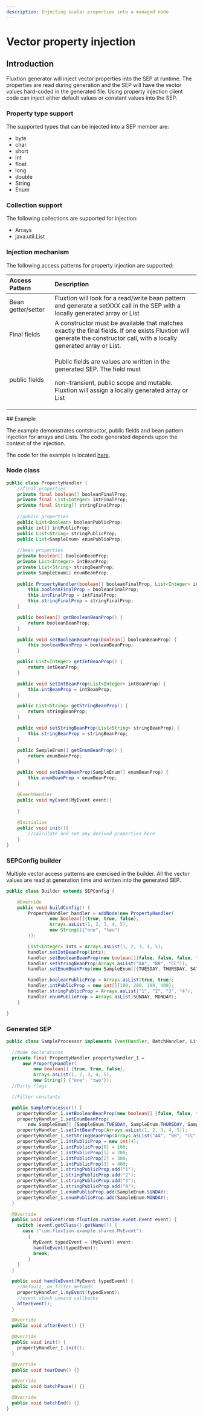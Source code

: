 ```yaml
---
description: Injecting scalar properties into a managed node
---
```


# Vector property injection

## Introduction <a id="introduction"></a>

Fluxtion generator will inject vector properties into the SEP at runtime. The properties are read during generation and the SEP will have the vector values hard-coded in the generated file. Using property injection client code can inject either default values or constant values into the SEP.

### Property type support <a id="property-type-support"></a>

The supported types that can be injected into a SEP member are:

* byte
* char
* short
* int
* float
* long
* double
* String
* Enum

### Collection support

The following collections are supported for injection:

* Arrays
* java.util.List 

### Injection mechanism

The following access patterns for property injection are supported:

<table>
  <thead>
    <tr>
      <th style="text-align:left">Access Pattern</th>
      <th style="text-align:left">Description</th>
    </tr>
  </thead>
  <tbody>
    <tr>
      <td style="text-align:left">Bean getter/setter</td>
      <td style="text-align:left">Fluxtion will look for a read/write bean pattern and generate a setXXX
        call in the SEP with a locally generated array or List</td>
    </tr>
    <tr>
      <td style="text-align:left">Final fields</td>
      <td style="text-align:left">A constructor must be available that matches exactly the final fields.
        If one exists Fluxtion will generate the constructor call, with a locally
        generated array or List.</td>
    </tr>
    <tr>
      <td style="text-align:left">public fields</td>
      <td style="text-align:left">
        <p>Public fields are values are written in the generated SEP. The field must</p>
        <p>non-transient, public scope and mutable. Fluxtion will assign a locally
          generated array or List</p>
      </td>
    </tr>
  </tbody>
</table>## Example

The example demonstrates contstructor, public fields and bean pattern injection for arrays and Lists. The code generated depends upon the context of the injection.

The code for the example is located [here](https://github.com/v12technology/fluxtion/tree/develop/examples/documentation-examples/src/main/java/com/fluxtion/example/core/dependencyinjection/propertyvector).

### Node class

```java
public class PropertyHandler {
    //final properties
    private final boolean[] booleanFinalProp;
    private final List<Integer> intFinalProp;
    private final String[] stringFinalProp;
    
    //public properties
    public List<Boolean> booleanPublicProp;
    public int[] intPublicProp;
    public List<String> stringPublicProp;
    public List<SampleEnum> enumPublioProp;
    
    //bean properties
    private boolean[] booleanBeanProp;
    private List<Integer> intBeanProp;
    private List<String> stringBeanProp;
    private SampleEnum[] enumBeanProp;
    
    public PropertyHandler(boolean[] booleanFinalProp, List<Integer> intFinalProp, String[] stringFinalProp) {
        this.booleanFinalProp = booleanFinalProp;
        this.intFinalProp = intFinalProp;
        this.stringFinalProp = stringFinalProp;
    }

    public boolean[] getBooleanBeanProp() {
        return booleanBeanProp;
    }

    public void setBooleanBeanProp(boolean[] booleanBeanProp) {
        this.booleanBeanProp = booleanBeanProp;
    }

    public List<Integer> getIntBeanProp() {
        return intBeanProp;
    }

    public void setIntBeanProp(List<Integer> intBeanProp) {
        this.intBeanProp = intBeanProp;
    }

    public List<String> getStringBeanProp() {
        return stringBeanProp;
    }

    public void setStringBeanProp(List<String> stringBeanProp) {
        this.stringBeanProp = stringBeanProp;
    }

    public SampleEnum[] getEnumBeanProp() {
        return enumBeanProp;
    }

    public void setEnumBeanProp(SampleEnum[] enumBeanProp) {
        this.enumBeanProp = enumBeanProp;
    }

    @EventHandler
    public void myEvent(MyEvent event){
        
    }
    
    @Initialise
    public void init(){
        //calculate and set any derived properties here
    }
}

```

### SEPConfig builder

Multiple vector access patterns are exercised in the builder. All the vector values are read at generation time and written into the generated SEP.

```java
public class Builder extends SEPConfig {

    @Override
    public void buildConfig() {
        PropertyHandler handler = addNode(new PropertyHandler(
                new boolean[]{true, true, false},
                Arrays.asList(1, 2, 3, 4, 5),
                new String[]{"one", "two"}
        ));

        List<Integer> ints = Arrays.asList(1, 2, 3, 4, 5);
        handler.setIntBeanProp(ints);
        handler.setBooleanBeanProp(new boolean[]{false, false, false, false});
        handler.setStringBeanProp(Arrays.asList("AA", "BB", "CC"));
        handler.setEnumBeanProp(new SampleEnum[]{TUESDAY, THURSDAY, SATURDAY});

        handler.booleanPublicProp = Arrays.asList(true, true);
        handler.intPublicProp = new int[]{100, 200, 300, 400};
        handler.stringPublicProp = Arrays.asList("1", "2", "3", "4");
        handler.enumPublioProp = Arrays.asList(SUNDAY, MONDAY);
    }

}
```

### Generated SEP

```java
public class SampleProcessor implements EventHandler, BatchHandler, Lifecycle {

  //Node declarations
  private final PropertyHandler propertyHandler_1 =
      new PropertyHandler(
          new boolean[] {true, true, false},
          Arrays.asList(1, 2, 3, 4, 5),
          new String[] {"one", "two"});
  //Dirty flags

  //Filter constants

  public SampleProcessor() {
    propertyHandler_1.setBooleanBeanProp(new boolean[] {false, false, false, false});
    propertyHandler_1.setEnumBeanProp(
        new SampleEnum[] {SampleEnum.TUESDAY, SampleEnum.THURSDAY, SampleEnum.SATURDAY});
    propertyHandler_1.setIntBeanProp(Arrays.asList(1, 2, 3, 4, 5));
    propertyHandler_1.setStringBeanProp(Arrays.asList("AA", "BB", "CC"));
    propertyHandler_1.intPublicProp = new int[4];
    propertyHandler_1.intPublicProp[0] = 100;
    propertyHandler_1.intPublicProp[1] = 200;
    propertyHandler_1.intPublicProp[2] = 300;
    propertyHandler_1.intPublicProp[3] = 400;
    propertyHandler_1.stringPublicProp.add("1");
    propertyHandler_1.stringPublicProp.add("2");
    propertyHandler_1.stringPublicProp.add("3");
    propertyHandler_1.stringPublicProp.add("4");
    propertyHandler_1.enumPublioProp.add(SampleEnum.SUNDAY);
    propertyHandler_1.enumPublioProp.add(SampleEnum.MONDAY);
  }

  @Override
  public void onEvent(com.fluxtion.runtime.event.Event event) {
    switch (event.getClass().getName()) {
      case ("com.fluxtion.example.shared.MyEvent"):
        {
          MyEvent typedEvent = (MyEvent) event;
          handleEvent(typedEvent);
          break;
        }
    }
  }

  public void handleEvent(MyEvent typedEvent) {
    //Default, no filter methods
    propertyHandler_1.myEvent(typedEvent);
    //event stack unwind callbacks
    afterEvent();
  }

  @Override
  public void afterEvent() {}

  @Override
  public void init() {
    propertyHandler_1.init();
  }

  @Override
  public void tearDown() {}

  @Override
  public void batchPause() {}

  @Override
  public void batchEnd() {}
}

```



